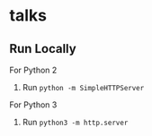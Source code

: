 # talks

## Run Locally

For Python 2
1. Run `python -m SimpleHTTPServer`

For Python 3
1. Run `python3 -m http.server`


